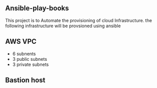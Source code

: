 ## Ansible-play-books

This project is to Automate the provisioning of cloud Infrastructure.
the following infrastructure will be provsioned using ansible 

## AWS VPC 
- 6 subnents
- 3 public subnets
- 3 private subnets

## Bastion host
